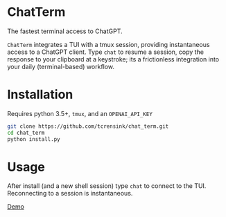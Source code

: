# ChatTerm
The fastest terminal access to ChatGPT.

`ChatTerm` integrates a TUI with a tmux session, providing instantaneous access to a ChatGPT client. Type `chat` to resume a session, copy the response to your clipboard at a keystroke; its a frictionless integration into your daily (terminal-based) workflow.

# Installation
Requires python 3.5+, `tmux`, and an `OPENAI_API_KEY`

```bash
git clone https://github.com/tcrensink/chat_term.git
cd chat_term
python install.py
```

# Usage
After install (and a new shell session) type `chat` to connect to the TUI. Reconnecting to a session is instantaneous.

[Demo](https://user-images.githubusercontent.com/26497809/238851240-20f6f849-27f6-4e35-b6ef-e8ec761e63de.mov)
